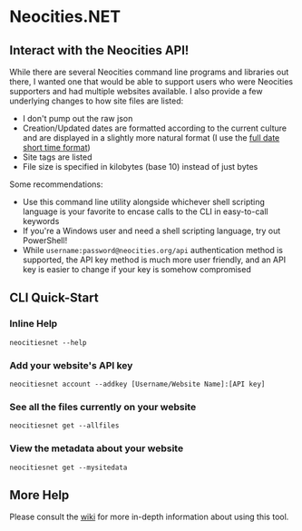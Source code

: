 ﻿# Neocities.NET

## Interact with the Neocities API!

While there are several Neocities command line programs and libraries out there, I wanted one that would be able to support users who were Neocities supporters and had multiple websites available. I also provide a few underlying changes to how site files are listed:

- I don't pump out the raw json
- Creation/Updated dates are formatted according to the current culture and are displayed in a slightly more natural format (I use the [full date short time format](https://docs.microsoft.com/en-us/dotnet/standard/base-types/standard-date-and-time-format-strings#the-full-date-short-time-f-format-specifier))
- Site tags are listed
- File size is specified in kilobytes (base 10) instead of just bytes

Some recommendations:

- Use this command line utility alongside whichever shell scripting language is your favorite to encase calls to the CLI in easy-to-call keywords
- If you're a Windows user and need a shell scripting language, try out PowerShell!
- While `username:password@neocities.org/api` authentication method is supported, the API key method is much more user friendly, and an API key is easier to change if your key is somehow compromised

## CLI Quick-Start

### Inline Help

`neocitiesnet --help`

### Add your website's API key

`neocitiesnet account --addkey [Username/Website Name]:[API key]`

### See all the files currently on your website

`neocitiesnet get --allfiles`

### View the metadata about your website

`neocitiesnet get --mysitedata`

## More Help

Please consult the [wiki](https://github.com/jmarkman/Neocities.NET/wiki) for more in-depth information about using this tool.